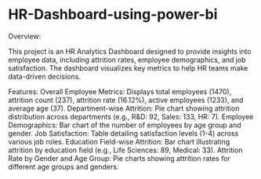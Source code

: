 # HR-Dashboard-using-power-bi
Overview:

This project is an HR Analytics Dashboard designed to provide insights into employee data, including attrition rates, employee demographics, and job satisfaction. The dashboard visualizes key metrics to help HR teams make data-driven decisions.

Features:
Overall Employee Metrics: Displays total employees (1470), attrition count (237), attrition rate (16.12%), active employees (1233), and average age (37).
Department-wise Attrition: Pie chart showing attrition distribution across departments (e.g., R&D: 92, Sales: 133, HR: 7).
Employee Demographics: Bar chart of the number of employees by age group and gender.
Job Satisfaction: Table detailing satisfaction levels (1-4) across various job roles.
Education Field-wise Attrition: Bar chart illustrating attrition by education field (e.g., Life Sciences: 89, Medical: 33).
Attrition Rate by Gender and Age Group: Pie charts showing attrition rates for different age groups and genders.

